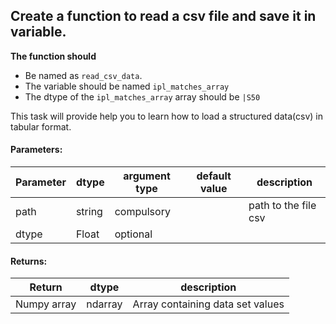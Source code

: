 ## Create a function to read a csv file and save it in variable.


**The function should**
- Be named as `read_csv_data`.
- The variable should be named `ipl_matches_array`
- The dtype of the `ipl_matches_array` array should be `|S50`

This task will provide help you to learn how to load a structured data(csv) in tabular format.

#### Parameters:

| Parameter | dtype | argument type | default value | description |
| --- | --- | --- | --- | --- |
| path | string | compulsory |  | path to the file csv |
| dtype | Float | optional |  |  |

#### Returns:

| Return | dtype | description |
| --- | --- | --- |
| Numpy array | ndarray | Array containing data set values |